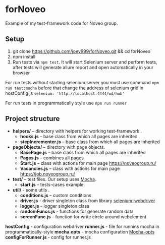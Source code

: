 # forNoveo
Example of my test-framework code for Noveo group.

## Setup

1. git clone https://github.com/joey999/forNoveo.git && cd forNoveo`
2. npm install
3. Run tests via `npm test`. It will start Selenium server and perform tests,
after tests will generate allure report and open automatically in your browser

For run tests without starting selenium server you must use command `npm run test:mocha` 
before that change the address of selenium grid in hostConfig.js `selenium: 'http://localhost:4444/wd/hub'`

For run tests in programmatically style use `npm run runner`

## Project structure

* **helpers/** – directory with helpers for working test-framework .
    * **hooks.js** – base class from which all pages are inherited
    * **stepIncrementer.js** – base class from which all pages are inherited
* **pageObjects/** – directory with page objects.
    * **BasePage.js** – base class from which all pages are inherited
    * **Pages.js** – combines all pages
    * **Start.js** – class with actions for main page https://noveogroup.ru/
    * **Vacancies.js** – class with actions for main page https://job.noveogroup.ru/
* **test/** – test files. Our setup uses [Mocha].
    * **start.js** – tests-cases example.
* **util/** - some utils .
    * **conditions.js** – custom conditions
    * **driver.js** - driver singleton class from library [selenium-webdriver]
    * **logger.js** - logger singleton class
    * **randomFuncs.js** - functions for generate random data 
    * **screenFunc.js** - function for write circle around webelement
    
**hostConfig** - configuration webdriver
**runner.js** - file for runnins mocha in programmatically-style
**mocha.opts** - mocha configuration [Mocha-opts]
**configForRunner.js** - config for runner.js 

[Mocha]: http://mochajs.org
[Mocha-opts]: https://mochajs.org/index.html#mochaopts
[selenium-webdriver]: https://selenium.dev/selenium/docs/api/javascript/
